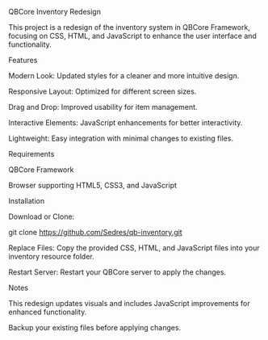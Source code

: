 QBCore Inventory Redesign

This project is a redesign of the inventory system in QBCore Framework, focusing on CSS, HTML, and JavaScript to enhance the user interface and functionality.

Features

Modern Look: Updated styles for a cleaner and more intuitive design.

Responsive Layout: Optimized for different screen sizes.

Drag and Drop: Improved usability for item management.

Interactive Elements: JavaScript enhancements for better interactivity.

Lightweight: Easy integration with minimal changes to existing files.

Requirements

QBCore Framework

Browser supporting HTML5, CSS3, and JavaScript

Installation

Download or Clone:

git clone https://github.com/Sedres/qb-inventory.git

Replace Files:
Copy the provided CSS, HTML, and JavaScript files into your inventory resource folder.

Restart Server:
Restart your QBCore server to apply the changes.

Notes

This redesign updates visuals and includes JavaScript improvements for enhanced functionality.

Backup your existing files before applying changes.
